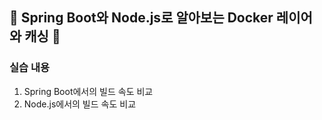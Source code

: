 ## 🐳 Spring Boot와 Node.js로 알아보는 Docker 레이어와 캐싱 🐳
### 실습 내용
1. Spring Boot에서의 빌드 속도 비교
2. Node.js에서의 빌드 속도 비교